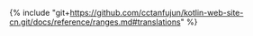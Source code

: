 {% include "git+https://github.com/cctanfujun/kotlin-web-site-cn.git/docs/reference/ranges.md#translations" %}
